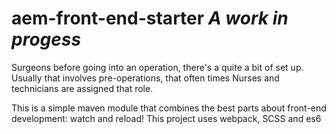 # aem-front-end-starter *A work in progess*

Surgeons before going into an operation, there's a quite a bit of set up. Usually that involves pre-operations, that often times Nurses and technicians are assigned that role.

This is a simple maven module that combines the best parts about front-end development: watch and reload!
This project uses webpack, SCSS and es6
